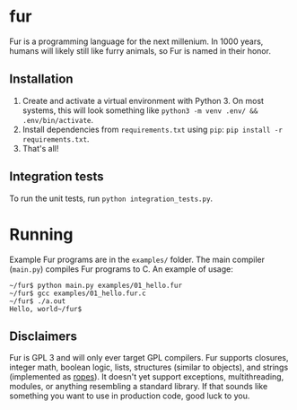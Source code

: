 # fur

Fur is a programming language for the next millenium. In 1000 years, humans will likely still like
furry animals, so Fur is named in their honor.

## Installation

1. Create and activate a virtual environment with Python 3. On most systems, this will look something like `python3 -m venv .env/ && .env/bin/activate`.
2. Install dependencies from `requirements.txt` using `pip`: `pip install -r requirements.txt`.
3. That's all!

## Integration tests

To run the unit tests, run `python integration_tests.py`.

# Running

Example Fur programs are in the `examples/` folder. The main compiler (`main.py`) compiles Fur
programs to C. An example of usage:

    ~/fur$ python main.py examples/01_hello.fur
    ~/fur$ gcc examples/01_hello.fur.c 
    ~/fur$ ./a.out
    Hello, world~/fur$ 

## Disclaimers

Fur is GPL 3 and will only ever target GPL compilers. Fur supports closures, integer math, boolean
logic, lists, structures (similar to objects), and strings (implemented as
[ropes](https://en.wikipedia.org/wiki/Rope_(data_structure))).  It doesn't yet support
exceptions, multithreading, modules, or anything resembling a standard library.  If that sounds
like something you want to use in production code, good luck to you.
